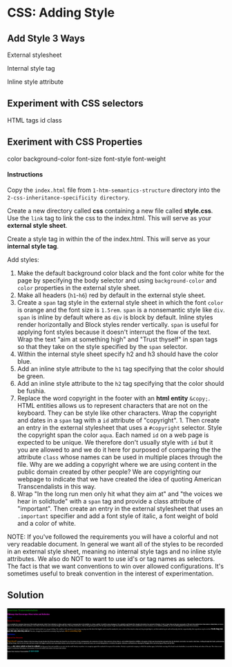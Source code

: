 # CSS: Adding Style

## Add Style 3 Ways

External stylesheet

Internal style tag

Inline style attribute

## Experiment with CSS selectors
HTML tags
id
class

## Exeriment with CSS Properties
color
background-color
font-size
font-style
font-weight

#### Instructions

Copy the `index.html` file from `1-htm-semantics-structure` directory into the `2-css-inheritance-specificity directory`.

Create a new directory called **css** containing a new file called **style.css**. Use the `link` tag to link the css to the index.html.  This will serve as your **external style sheet**.

Create a style tag in within the <head> of the index.html. This will serve as your **internal style tag**.

Add styles:
  1. Make the default background color black and the font color white for the page by specifying the body selector and using `background-color` and `color` properties in the external style sheet.   
  1. Make all headers (`h1`-`h6`) red by default in the external style sheet.
  1. Create a `span` tag style in the external style sheet in which the font `color` is orange and the font size is `1.5rem`.  `span` is a nonsemantic style like `div`.  `span` is inline by default where as `div` is block by default.  Inline styles render horizontally and Block styles render vertically.  `span` is useful for applying font styles because it doesn't interrupt the flow of the text.  Wrap the text "aim at something high" and  "Trust thyself" in span tags so that they take on the style specified by the `span` selector.
  1. Within the internal style sheet specify h2 and h3 should have the color blue.
  1. Add an inline style attribute to the `h1` tag specifying that the color should be green.
  1. Add an inline style attribute to the `h2` tag specifying that the color should be fushia.
  1. Replace the word copyright in the footer with an **html entity** `&copy;`.  HTML entities allows us to represent characters that are not on the keyboard. They can be style like other characters. Wrap the copyright and dates in a `span` tag with a `id` attribute of "copyright".  1. Then create an entry in the external stylesheet that uses a `#copyright` selector.  Style the copyright span the color `aqua`.  Each named `id` on a web page is expected to be unique.  We therefore don't usually style with `id` but it you are allowed to and we do it here for purposed of comparing the the attribute `class` whose names can be used in multiple places through the file. Why are we adding a copyright where we are using content in the public domain created by other people? We are copyrighting our webpage to indicate that we have created the idea of quoting American Transcendalists in this way.
  1. Wrap "In the long run men only hit what they aim at" and "the voices we hear in solidtude" with a `span` tag and provide a class attribute of "important".  Then create an entry in the external stylesheet that uses an `.important` specifier and add a font style of italic, a font weight of bold and a color of white.

  NOTE:  If you've followed the requirements you will have a colorful and not very readable document. In general we want all of the styles to be recorded in an external style sheet, meaning no internal style tags and no inline style attributes.  We also do NOT to want to use id's or tag names as selectors.  The fact is that we want conventions to win over allowed configurations.  It's sometimes useful to break convention in the interest of experimentation. 


## Solution
![CSS Specificity](images/css-inheritance-specificity.png)


